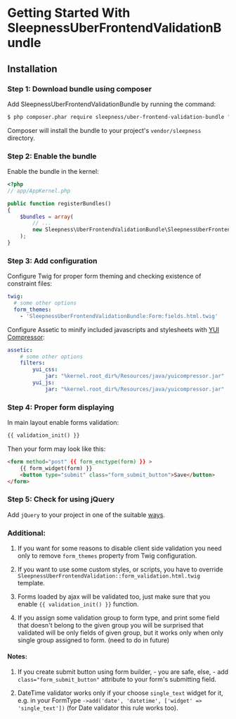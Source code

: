 Getting Started With SleepnessUberFrontendValidationBundle
==================================

## Installation

### Step 1: Download bundle using composer

Add SleepnessUberFrontendValidationBundle by running the command:

``` bash
$ php composer.phar require sleepness/uber-frontend-validation-bundle "@dev"
```

Composer will install the bundle to your project's `vendor/sleepness` directory.

### Step 2: Enable the bundle

Enable the bundle in the kernel:

``` php
<?php
// app/AppKernel.php

public function registerBundles()
{
    $bundles = array(
        // ...
        new Sleepness\UberFrontendValidationBundle\SleepnessUberFrontendValidationBundle(),
    );
}
```

### Step 3: Add configuration

Configure Twig for proper form theming and checking existence of constraint files:

```yml
twig:
  # some other options
  form_themes:
    - 'SleepnessUberFrontendValidationBundle:Form:fields.html.twig'
```
Configure Assetic to minify included javascripts and stylesheets with [YUI Compressor](http://symfony.com/doc/current/cookbook/assetic/yuicompressor.html):

```yml
assetic:
    # some other options
    filters:
        yui_css:
            jar: "%kernel.root_dir%/Resources/java/yuicompressor.jar"
        yui_js:
            jar: "%kernel.root_dir%/Resources/java/yuicompressor.jar"
```

### Step 4: Proper form displaying

In main layout enable forms validation:

```html
{{ validation_init() }}

```

Then your form may look like this:

```html
<form method="post" {{ form_enctype(form) }} >
    {{ form_widget(form) }}
    <button type="submit" class="form_submit_button">Save</button>
</form>
```

### Step 5: Check for using jQuery

Add `jQuery` to your project in one of the suitable [ways](http://jquery.com/download/).

### Additional:

1) If you want for some reasons to disable client side validation you need only to remove `form_themes` property from Twig configuration.

2) If you want to use some custom styles, or scripts, you have to override `SleepnessUberFrontendValidation::form_validation.html.twig` template.

3) Forms loaded by ajax will be validated too, just make sure that you enable `{{ validation_init() }}` function.

4) If you assign some validation group to form type, and print some field that doesn't belong to the given group you will be surprised that validated will be only fields of given group,
   but it works only when only single group assigned to form. (need to do in future)

#### Notes:

1) If you create submit button using form builder, - you are safe, else, - add `class="form_submit_button"` attribute to your form's submitting field.

2) DateTime validator works only if your choose `single_text` widget for it, e.g. in your FormType
`->add('date', 'datetime', ['widget' => 'single_text'])` (for Date validator this rule works too).
